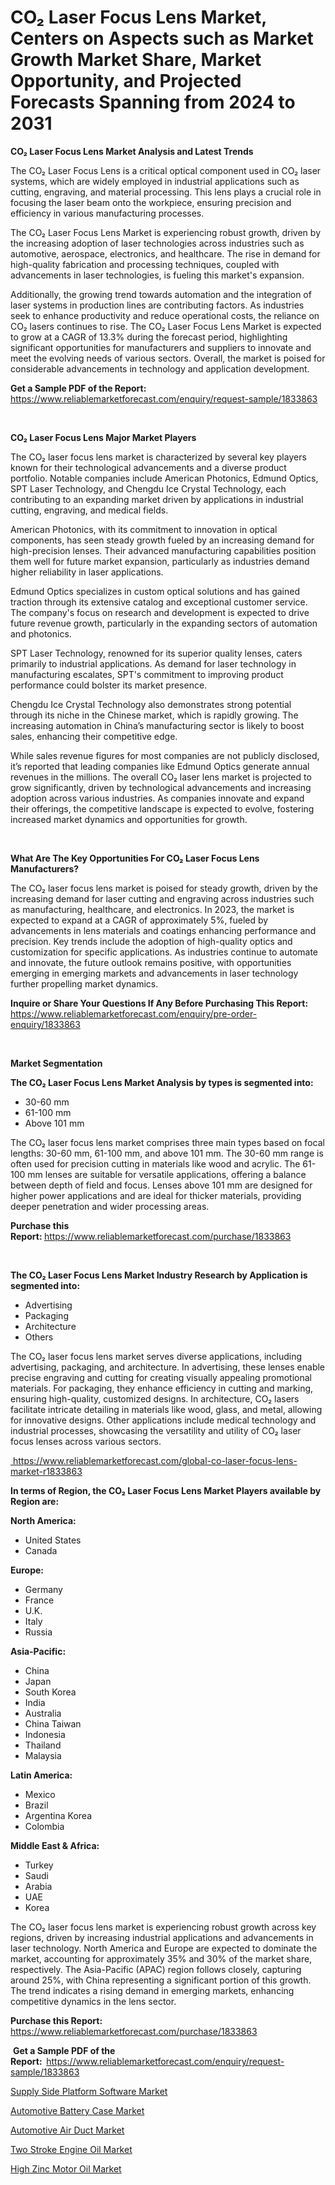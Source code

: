 <p><h1>CO₂ Laser Focus Lens Market, Centers on Aspects such as Market Growth Market Share, Market Opportunity, and Projected Forecasts Spanning from 2024 to 2031</h1></p><p><strong>CO₂ Laser Focus Lens Market Analysis and Latest Trends</strong></p>
<p><p>The CO₂ Laser Focus Lens is a critical optical component used in CO₂ laser systems, which are widely employed in industrial applications such as cutting, engraving, and material processing. This lens plays a crucial role in focusing the laser beam onto the workpiece, ensuring precision and efficiency in various manufacturing processes.</p><p>The CO₂ Laser Focus Lens Market is experiencing robust growth, driven by the increasing adoption of laser technologies across industries such as automotive, aerospace, electronics, and healthcare. The rise in demand for high-quality fabrication and processing techniques, coupled with advancements in laser technologies, is fueling this market's expansion. </p><p>Additionally, the growing trend towards automation and the integration of laser systems in production lines are contributing factors. As industries seek to enhance productivity and reduce operational costs, the reliance on CO₂ lasers continues to rise. The CO₂ Laser Focus Lens Market is expected to grow at a CAGR of 13.3% during the forecast period, highlighting significant opportunities for manufacturers and suppliers to innovate and meet the evolving needs of various sectors. Overall, the market is poised for considerable advancements in technology and application development.</p></p>
<p><strong>Get a Sample PDF of the Report:&nbsp;</strong> <a href="https://www.reliablemarketforecast.com/enquiry/request-sample/1833863?utm_campaign=1569&utm_medium=2&utm_source=Github&utm_content=ia&utm_term=17102024&utm_id=co-laser-focus-lens">https://www.reliablemarketforecast.com/enquiry/request-sample/1833863</a></p>
<p>&nbsp;</p>
<p><strong>CO₂ Laser Focus Lens Major Market Players</strong></p>
<p><p>The CO₂ laser focus lens market is characterized by several key players known for their technological advancements and a diverse product portfolio. Notable companies include American Photonics, Edmund Optics, SPT Laser Technology, and Chengdu Ice Crystal Technology, each contributing to an expanding market driven by applications in industrial cutting, engraving, and medical fields.</p><p>American Photonics, with its commitment to innovation in optical components, has seen steady growth fueled by an increasing demand for high-precision lenses. Their advanced manufacturing capabilities position them well for future market expansion, particularly as industries demand higher reliability in laser applications.</p><p>Edmund Optics specializes in custom optical solutions and has gained traction through its extensive catalog and exceptional customer service. The company's focus on research and development is expected to drive future revenue growth, particularly in the expanding sectors of automation and photonics.</p><p>SPT Laser Technology, renowned for its superior quality lenses, caters primarily to industrial applications. As demand for laser technology in manufacturing escalates, SPT's commitment to improving product performance could bolster its market presence.</p><p>Chengdu Ice Crystal Technology also demonstrates strong potential through its niche in the Chinese market, which is rapidly growing. The increasing automation in China’s manufacturing sector is likely to boost sales, enhancing their competitive edge.</p><p>While sales revenue figures for most companies are not publicly disclosed, it’s reported that leading companies like Edmund Optics generate annual revenues in the millions. The overall CO₂ laser lens market is projected to grow significantly, driven by technological advancements and increasing adoption across various industries. As companies innovate and expand their offerings, the competitive landscape is expected to evolve, fostering increased market dynamics and opportunities for growth.</p></p>
<p>&nbsp;</p>
<p><strong>What Are The Key Opportunities For CO₂ Laser Focus Lens Manufacturers?</strong></p>
<p><p>The CO₂ laser focus lens market is poised for steady growth, driven by the increasing demand for laser cutting and engraving across industries such as manufacturing, healthcare, and electronics. In 2023, the market is expected to expand at a CAGR of approximately 5%, fueled by advancements in lens materials and coatings enhancing performance and precision. Key trends include the adoption of high-quality optics and customization for specific applications. As industries continue to automate and innovate, the future outlook remains positive, with opportunities emerging in emerging markets and advancements in laser technology further propelling market dynamics.</p></p>
<p><strong>Inquire or Share Your Questions If Any Before Purchasing This Report:</strong> <a href="https://www.reliablemarketforecast.com/enquiry/pre-order-enquiry/1833863?utm_campaign=1569&utm_medium=2&utm_source=Github&utm_content=ia&utm_term=17102024&utm_id=co-laser-focus-lens">https://www.reliablemarketforecast.com/enquiry/pre-order-enquiry/1833863</a></p>
<p>&nbsp;</p>
<p><strong>Market Segmentation</strong></p>
<p><strong>The CO₂ Laser Focus Lens Market Analysis by types is segmented into:</strong></p>
<p><ul><li>30-60 mm</li><li>61-100 mm</li><li>Above 101 mm</li></ul></p>
<p><p>The CO₂ laser focus lens market comprises three main types based on focal lengths: 30-60 mm, 61-100 mm, and above 101 mm. The 30-60 mm range is often used for precision cutting in materials like wood and acrylic. The 61-100 mm lenses are suitable for versatile applications, offering a balance between depth of field and focus. Lenses above 101 mm are designed for higher power applications and are ideal for thicker materials, providing deeper penetration and wider processing areas.</p></p>
<p><strong>Purchase this Report:&nbsp;</strong><a href="https://www.reliablemarketforecast.com/purchase/1833863?utm_campaign=1569&utm_medium=2&utm_source=Github&utm_content=ia&utm_term=17102024&utm_id=co-laser-focus-lens">https://www.reliablemarketforecast.com/purchase/1833863</a></p>
<p>&nbsp;</p>
<p><strong>The CO₂ Laser Focus Lens Market Industry Research by Application is segmented into:</strong></p>
<p><ul><li>Advertising</li><li>Packaging</li><li>Architecture</li><li>Others</li></ul></p>
<p><p>The CO₂ laser focus lens market serves diverse applications, including advertising, packaging, and architecture. In advertising, these lenses enable precise engraving and cutting for creating visually appealing promotional materials. For packaging, they enhance efficiency in cutting and marking, ensuring high-quality, customized designs. In architecture, CO₂ lasers facilitate intricate detailing in materials like wood, glass, and metal, allowing for innovative designs. Other applications include medical technology and industrial processes, showcasing the versatility and utility of CO₂ laser focus lenses across various sectors.</p></p>
<p><a href="https://www.reliablemarketforecast.com/global-co-laser-focus-lens-market-r1833863?utm_campaign=1569&utm_medium=2&utm_source=Github&utm_content=ia&utm_term=17102024&utm_id=co-laser-focus-lens">&nbsp;https://www.reliablemarketforecast.com/global-co-laser-focus-lens-market-r1833863</a></p>
<p><strong>In terms of Region, the CO₂ Laser Focus Lens Market Players available by Region are:</strong></p>
<p>
    <p> <strong> North America: </strong>
        <ul>
            <li>United States</li>
            <li>Canada</li>
        </ul>
        </p> 
    <p> <strong> Europe: </strong>
        <ul>
            <li>Germany</li>
            <li>France</li>
            <li>U.K.</li>
            <li>Italy</li>
            <li>Russia</li>
        </ul>
        </p> 
    <p> <strong> Asia-Pacific: </strong>
        <ul>
            <li>China</li>
            <li>Japan</li>
            <li>South Korea</li>
            <li>India</li>
            <li>Australia</li>
            <li>China Taiwan</li>
            <li>Indonesia</li>
            <li>Thailand</li>
            <li>Malaysia</li>
        </ul>
        </p> 
    <p> <strong> Latin America: </strong>
        <ul>
            <li>Mexico</li>
            <li>Brazil</li>
            <li>Argentina Korea</li>
            <li>Colombia</li>
        </ul>
        </p> 
    <p> <strong> Middle East & Africa: </strong>
        <ul>
            <li>Turkey</li>
            <li>Saudi</li>
            <li>Arabia</li>
            <li>UAE</li>
            <li>Korea</li>
        </ul>
    </p>
    </p>
<p><p>The CO₂ laser focus lens market is experiencing robust growth across key regions, driven by increasing industrial applications and advancements in laser technology. North America and Europe are expected to dominate the market, accounting for approximately 35% and 30% of the market share, respectively. The Asia-Pacific (APAC) region follows closely, capturing around 25%, with China representing a significant portion of this growth. The trend indicates a rising demand in emerging markets, enhancing competitive dynamics in the lens sector.</p></p>
<p><strong>Purchase this Report: </strong><a href="https://www.reliablemarketforecast.com/purchase/1833863?utm_campaign=1569&utm_medium=2&utm_source=Github&utm_content=ia&utm_term=17102024&utm_id=co-laser-focus-lens">https://www.reliablemarketforecast.com/purchase/1833863</a></p>
<p>&nbsp;<strong>Get a Sample PDF of the Report:&nbsp;&nbsp;</strong><a href="https://www.reliablemarketforecast.com/enquiry/request-sample/1833863?utm_campaign=1569&utm_medium=2&utm_source=Github&utm_content=ia&utm_term=17102024&utm_id=co-laser-focus-lens">https://www.reliablemarketforecast.com/enquiry/request-sample/1833863</a></p>
<p><strong></strong></p>
<p><p><a href="https://www.linkedin.com/pulse/supply-side-platform-software-market-global-regional-fr2nf?utm_campaign=1569&utm_medium=2&utm_source=Github&utm_content=ia&utm_term=17102024&utm_id=co-laser-focus-lens">Supply Side Platform Software Market</a></p><p><a href="https://www.linkedin.com/pulse/automotive-battery-case-ecosystem-mapping-innovation-value-qoexe?utm_campaign=1569&utm_medium=2&utm_source=Github&utm_content=ia&utm_term=17102024&utm_id=co-laser-focus-lens">Automotive Battery Case Market</a></p><p><a href="https://www.linkedin.com/pulse/automotive-air-duct-market-global-trends-forecast-2024-yolqe?utm_campaign=1569&utm_medium=2&utm_source=Github&utm_content=ia&utm_term=17102024&utm_id=co-laser-focus-lens">Automotive Air Duct Market</a></p><p><a href="https://www.linkedin.com/pulse/two-stroke-engine-oil-market-global-insights-regional-analysis-epsaf?utm_campaign=1569&utm_medium=2&utm_source=Github&utm_content=ia&utm_term=17102024&utm_id=co-laser-focus-lens">Two Stroke Engine Oil Market</a></p><p><a href="https://www.linkedin.com/pulse/high-zinc-motor-oil-market-analysis-report-global-insights-icy0f?utm_campaign=1569&utm_medium=2&utm_source=Github&utm_content=ia&utm_term=17102024&utm_id=co-laser-focus-lens">High Zinc Motor Oil Market</a></p></p>